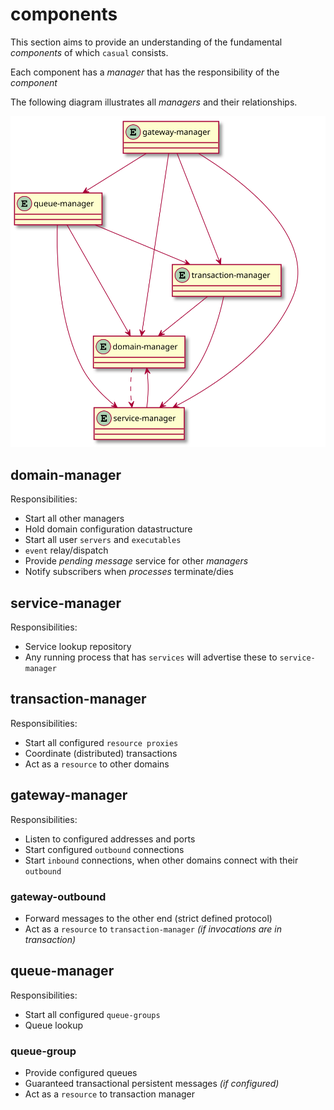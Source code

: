 # components 

This section aims to provide an understanding of the fundamental _components_ of which `casual` consists.

Each component has a _manager_ that has the responsibility of the _component_

The following diagram illustrates all _managers_ and their relationships.

![manages](diagram/components.svg "manager relationship")

## domain-manager

Responsibilities:

* Start all other managers
* Hold domain configuration datastructure
* Start all user `servers` and `executables`
* `event` relay/dispatch
* Provide _pending message_ service for other _managers_
* Notify subscribers when _processes_ terminate/dies 

## service-manager 

Responsibilities:

* Service lookup repository 
* Any running process that has `services` will advertise these to `service-manager`

## transaction-manager

Responsibilities:

* Start all configured `resource proxies`
* Coordinate (distributed) transactions
* Act as a `resource` to other domains


## gateway-manager

Responsibilities:

* Listen to configured addresses and ports
* Start configured `outbound` connections
* Start `inbound` connections, when other domains connect with their `outbound`

### gateway-outbound 

* Forward messages to the other end (strict defined protocol)
* Act as a `resource` to `transaction-manager` _(if invocations are in transaction)_


## queue-manager

Responsibilities:

* Start all configured `queue-groups`
* Queue lookup

### queue-group 

* Provide configured queues
* Guaranteed transactional persistent messages _(if configured)_
* Act as a `resource` to transaction manager






